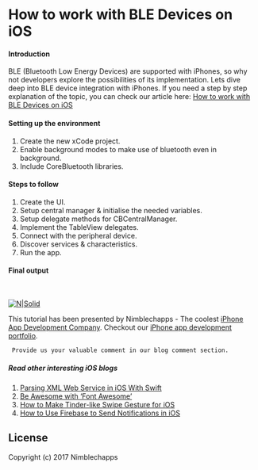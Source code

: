 # How to work with BLE Devices on iOS

#### Introduction

BLE (Bluetooth Low Energy Devices) are supported with iPhones, so why not developers explore the possibilities of its implementation. Lets dive deep into BLE device integration with iPhones. If you need a step by step explanation of the topic, you can check our article here: [How to work with BLE Devices on iOS](https://insights.nimblechapps.com/app-development/ios-app-development/how-to-work-with-ble-devices-on-ios)

#### Setting up the environment

 1. Create the new xCode project. 
 2. Enable background modes to make use of bluetooth even in background.  
 3. Include CoreBluetooth libraries.

#### Steps to follow

 1. Create the UI.
 2. Setup central manager & initialise the needed variables.
 3. Setup delegate methods for CBCentralManager.
 4. Implement the TableView delegates.
 5. Connect with the peripheral device.
 6. Discover services & characteristics.
 7. Run the app.

#### Final output
<br/>

[![N|Solid](https://insights.nimblechapps.com/wp-content/uploads/2017/11/BLE-Devices-on-iOS.png)](https://insights.nimblechapps.com/app-development/ios-app-development/how-to-work-with-ble-devices-on-ios)

This tutorial has been presented by Nimblechapps - The coolest [iPhone App Development Company](https://www.nimblechapps.com/ios-app-development-company). Checkout our [iPhone app development portfolio](https://www.nimblechapps.com/portfolio/mobile-app-development).

     Provide us your valuable comment in our blog comment section.

##### Read other interesting iOS blogs

 1. [Parsing XML Web Service in iOS With Swift](https://insights.nimblechapps.com/app-development/ios-app-development/parsing-xml-web-service-ios-swift)
 2. [Be Awesome with ‘Font Awesome’](https://insights.nimblechapps.com/app-development/ios-app-development/awesome-font-ios)
 3. [How to Make Tinder-like Swipe Gesture for iOS](https://insights.nimblechapps.com/app-development/ios-app-development/how-to-make-tinder-like-swipe-gesture-for-ios)
 4. [How to Use Firebase to Send Notifications in iOS](https://insights.nimblechapps.com/app-development/ios-app-development/how-to-use-firebase-to-send-notifications-in-ios)

## License

Copyright (c) 2017 Nimblechapps
